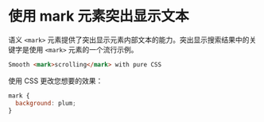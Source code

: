 # 使用 mark 元素突出显示文本

语义 `<mark>` 元素提供了突出显示元素内部文本的能力。突出显示搜索结果中的关键字是使用 `<mark>` 元素的一个流行示例。

```html
Smooth <mark>scrolling</mark> with pure CSS
```

使用 CSS 更改您想要的效果：

```js
mark {
  background: plum;
}
```
